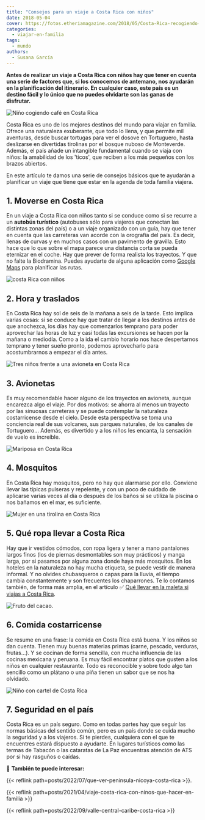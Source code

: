 ```yaml
---
title: "Consejos para un viaje a Costa Rica con niños"
date: 2018-05-04
cover: https://fotos.etheriamagazine.com/2018/05/Costa-Rica-recogiendo-cafe-e1551613563281.jpg
categories: 
  - viajar-en-familia
tags: 
  - mundo
authors: 
  - Susana García
---
```


**Antes de realizar un viaje a Costa Rica con niños hay que tener en cuenta una serie de 
factores que, si los conocemos de antemano, nos ayudarán en la planificación del 
itinerario. En cualquier caso, este país es un destino fácil y lo único que no puedes 
olvidarte son las ganas de disfrutar.** 

![Niño cogiendo café en Costa Rica](https://fotos.etheriamagazine.com/2018/05/Costa-Rica-paisaje.jpg "Mirador en el camino de San José a Guanacaste. © SG")

Costa Rica es uno de los mejores destinos del mundo para viajar en familia. Ofrece una 
naturaleza exuberante, que todo lo llena, y que permite mil aventuras, desde buscar 
tortugas para ver el dosove en Tortuguero, hasta deslizarse en divertidas tirolinas por 
el bosque nuboso de Monteverde. Además, el país añade un intangible fundamental cuando 
se viaja con niños: la amabilidad de los 'ticos', que reciben a los más pequeños con los 
brazos abiertos. 

En este artículo te damos una serie de consejos básicos que te ayudarán a planificar un 
viaje que tiene que estar en la agenda de toda familia viajera. 

## 1\. Moverse en Costa Rica

En un viaje a Costa Rica con niños tanto si se conduce como si se recurre a un **autobús 
turístico** (autobuses sólo para viajeros que conectan las distintas zonas del país) o a 
un viaje organizado con un guía, hay que tener en cuenta que las carreteras van acorde 
con la orografía del país. Es decir, llenas de curvas y en muchos casos con un pavimento 
de gravilla. Esto hace que lo que sobre el mapa parece una distancia corta se pueda 
eternizar en el coche. Hay que prever de forma realista los trayectos. Y que no falte la 
Biodramina. Puedes ayudarte de alguna aplicación como [Google 
Maps](https://www.google.es/maps/) para planificar las rutas. 

![costa Rica con niños](https://fotos.etheriamagazine.com/2018/05/Costa-Rica-recogiendo-cafe.jpg "Actividad para niños en Costa Rica. © SG")

## 2\. Hora y traslados

En Costa Rica hay sol de seis de la mañana a seis de la tarde. Esto implica varias 
cosas: si se conduce hay que tratar de llegar a los destinos antes de que anochezca, los 
días hay que comenzarlos temprano para poder aprovechar las horas de luz y casi todas 
las excursiones se hacen por la mañana o mediodía. Como a la ida el cambio horario nos 
hace despertarnos temprano y tener sueño pronto, podemos aprovecharlo para 
acostumbrarnos a empezar el día antes. 

![Tres niños frente a una avioneta en Costa Rica](https://fotos.etheriamagazine.com/2018/05/Costa-Rica-avioneta.jpg "Los traslados en avioneta son divertidos para los niños. © SG")

## 3\. Avionetas

Es muy recomendable hacer alguno de los trayectos en avioneta, aunque encarezca algo el 
viaje. Por dos motivos: se ahorra al menos un trayecto por las sinuosas carreteras y se 
puede contemplar la naturaleza costarricense desde el cielo. Desde esta perspectiva se 
toma una conciencia real de sus volcanes, sus parques naturales, de los canales de 
Tortuguero… Además, es divertido y a los niños les encanta, la sensación de vuelo es 
increíble. 

![Mariposa en Costa Rica](https://fotos.etheriamagazine.com/2018/05/Costa-Rica-mariposa.jpg "No te olvides de las pulseras antimosquitos. © SG")

## 4\. Mosquitos

En Costa Rica hay mosquitos, pero no hay que alarmarse por ello. Conviene llevar las 
típicas pulseras y repelente, y con un poco de cuidado de aplicarse varias veces al día 
o después de los baños si se utiliza la piscina o nos bañamos en el mar, es suficiente. 

![Mujer en una tirolina en Costa Rica](https://fotos.etheriamagazine.com/2018/05/Costa-Rica-Monteverde-tirolina.jpg "No pueden faltar los chubasqueros en la maleta.")

## 5\. Qué ropa llevar a Costa Rica

Hay que ir vestidos cómodos, con ropa ligera y tener a mano pantalones largos finos (los 
de piernas desmontables son muy prácticos) y manga larga, por si pasamos por alguna zona 
donde haya más mosquitos. En los hoteles en la naturaleza no hay mucha etiqueta, se 
puede vestir de manera informal. Y no olvides chubasqueros o capas para la lluvia, el 
tiempo cambia constantemente y son frecuentes los chaparrones. Te lo contamos también, 
de forma más amplia, en el artículo ✅ [Qué llevar en la maleta si viajas a Costa 
Rica](http://etheriamagazine.com/2018/05/28/una-maleta-para-costa-rica/). 

![Fruto del cacao.](https://fotos.etheriamagazine.com/2018/05/Costa-Rica-cacao.jpg "Fruto del cacao. © SG")

## 6\. Comida costarricense

Se resume en una frase: la comida en Costa Rica está buena. Y los niños se dan cuenta. 
Tienen muy buenas materias primas (carne, pescado, verduras, frutas…). Y se cocinan de 
forma sencilla, con mucha influencia de las cocinas mexicana y peruana. Es muy fácil 
encontrar platos que gusten a los niños en cualquier restaurante. Todo es reconocible y 
sobre todo algo tan sencillo como un plátano o una piña tienen un sabor que se nos ha 
olvidado. 

![Niño con cartel de Costa Rica](https://fotos.etheriamagazine.com/2018/05/Costa-Rica-Pura-Vida.jpg "¡Costa Rica es pura vida! © SG")

## 7\. Seguridad en el país

Costa Rica es un país seguro. Como en todas partes hay que seguir las normas básicas del 
sentido común, pero es un país donde se cuida mucho la seguridad y a los viajeros. Si te 
pierdes, cualquiera con el que te encuentres estará dispuesto a ayudarte. En lugares 
turísticos como las termas de Tabacón o las cataratas de La Paz encuentras atención de 
ATS por si hay rasguños o caídas. 

📌 **También te puede interesar:** 

{{< reflink path=posts/2022/07/que-ver-peninsula-nicoya-costa-rica >}}. 

{{< reflink path=posts/2021/04/viaje-costa-rica-con-ninos-que-hacer-en-familia >}} 

{{< reflink path=posts/2022/09/valle-central-caribe-costa-rica >}}
